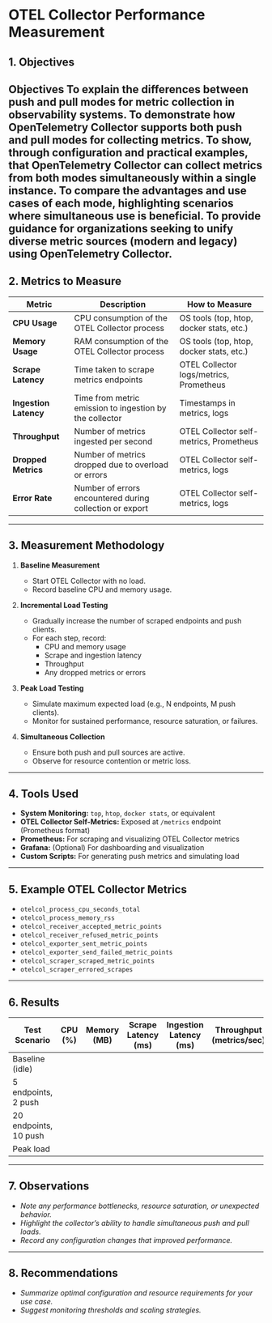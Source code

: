 # OTEL Collector Performance Measurement

## 1. Objectives

Objectives
To explain the differences between push and pull modes for metric collection in observability systems.
To demonstrate how OpenTelemetry Collector supports both push and pull modes for collecting metrics.
To show, through configuration and practical examples, that OpenTelemetry Collector can collect metrics from both modes simultaneously within a single instance.
To compare the advantages and use cases of each mode, highlighting scenarios where simultaneous use is beneficial.
To provide guidance for organizations seeking to unify diverse metric sources (modern and legacy) using OpenTelemetry Collector.
---

## 2. Metrics to Measure

| Metric                | Description                                                                 | How to Measure                                  |
|-----------------------|-----------------------------------------------------------------------------|-------------------------------------------------|
| **CPU Usage**         | CPU consumption of the OTEL Collector process                               | OS tools (top, htop, docker stats, etc.)        |
| **Memory Usage**      | RAM consumption of the OTEL Collector process                               | OS tools (top, htop, docker stats, etc.)        |
| **Scrape Latency**    | Time taken to scrape metrics endpoints                                      | OTEL Collector logs/metrics, Prometheus         |
| **Ingestion Latency** | Time from metric emission to ingestion by the collector                     | Timestamps in metrics, logs                     |
| **Throughput**        | Number of metrics ingested per second                                       | OTEL Collector self-metrics, Prometheus         |
| **Dropped Metrics**   | Number of metrics dropped due to overload or errors                         | OTEL Collector self-metrics, logs               |
| **Error Rate**        | Number of errors encountered during collection or export                    | OTEL Collector self-metrics, logs               |

---

## 3. Measurement Methodology

1. **Baseline Measurement**
   - Start OTEL Collector with no load.
   - Record baseline CPU and memory usage.

2. **Incremental Load Testing**
   - Gradually increase the number of scraped endpoints and push clients.
   - For each step, record:
     - CPU and memory usage
     - Scrape and ingestion latency
     - Throughput
     - Any dropped metrics or errors

3. **Peak Load Testing**
   - Simulate maximum expected load (e.g., N endpoints, M push clients).
   - Monitor for sustained performance, resource saturation, or failures.

4. **Simultaneous Collection**
   - Ensure both push and pull sources are active.
   - Observe for resource contention or metric loss.

---

## 4. Tools Used

- **System Monitoring:** `top`, `htop`, `docker stats`, or equivalent
- **OTEL Collector Self-Metrics:** Exposed at `/metrics` endpoint (Prometheus format)
- **Prometheus:** For scraping and visualizing OTEL Collector metrics
- **Grafana:** (Optional) For dashboarding and visualization
- **Custom Scripts:** For generating push metrics and simulating load

---

## 5. Example OTEL Collector Metrics

- `otelcol_process_cpu_seconds_total`
- `otelcol_process_memory_rss`
- `otelcol_receiver_accepted_metric_points`
- `otelcol_receiver_refused_metric_points`
- `otelcol_exporter_sent_metric_points`
- `otelcol_exporter_send_failed_metric_points`
- `otelcol_scraper_scraped_metric_points`
- `otelcol_scraper_errored_scrapes`

---

## 6. Results

| Test Scenario         | CPU (%) | Memory (MB) | Scrape Latency (ms) | Ingestion Latency (ms) | Throughput (metrics/sec) | Dropped Metrics | Errors |
|----------------------|---------|-------------|---------------------|------------------------|--------------------------|-----------------|--------|
| Baseline (idle)      |         |             |                     |                        |                          |                 |        |
| 5 endpoints, 2 push  |         |             |                     |                        |                          |                 |        |
| 20 endpoints, 10 push|         |             |                     |                        |                          |                 |        |
| Peak load            |         |             |                     |                        |                          |                 |        |

---

## 7. Observations

- _Note any performance bottlenecks, resource saturation, or unexpected behavior._
- _Highlight the collector’s ability to handle simultaneous push and pull loads._
- _Record any configuration changes that improved performance._

---

## 8. Recommendations

- _Summarize optimal configuration and resource requirements for your use case._
- _Suggest monitoring thresholds and scaling strategies._
